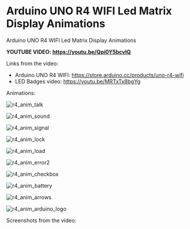 # Arduino UNO R4 WIFI Led Matrix Display Animations
Arduino UNO R4 WIFI Led Matrix Display Animations

**YOUTUBE VIDEO: https://youtu.be/Qpi0Y5bcvlQ** 



Links from the video:
- Arduino UNO R4 WIFI: https://store.arduino.cc/products/uno-r4-wifi
- LED Badges video: https://youtu.be/MRTxTx8bgYg


Animations:


![r4_anim_talk](https://github.com/upiir/arduino_uno_r4_led_display/assets/117754156/07df68ae-3ffc-4473-85bb-a3f1bbed97be)


![r4_anim_sound](https://github.com/upiir/arduino_uno_r4_led_display/assets/117754156/73cd1167-9e51-4d05-90dd-22094064c0d6)


![r4_anim_signal](https://github.com/upiir/arduino_uno_r4_led_display/assets/117754156/5fa10b42-9313-44e3-8702-02b35eb48386)


![r4_anim_lock](https://github.com/upiir/arduino_uno_r4_led_display/assets/117754156/989d8da0-6eba-43aa-9343-b8d7224fb10d)


![r4_anim_load](https://github.com/upiir/arduino_uno_r4_led_display/assets/117754156/3e97f273-c576-4f4d-bef1-4b9267496d6f)


![r4_anim_error2](https://github.com/upiir/arduino_uno_r4_led_display/assets/117754156/c72382dc-e9aa-4fc8-a45b-3378c2008269)


![r4_anim_checkbox](https://github.com/upiir/arduino_uno_r4_led_display/assets/117754156/78665f5a-3462-455d-966c-65e5e2a63c13)


![r4_anim_battery](https://github.com/upiir/arduino_uno_r4_led_display/assets/117754156/109c05eb-dc7b-4969-9084-8f5d3f2c87b3)


![r4_anim_arrows](https://github.com/upiir/arduino_uno_r4_led_display/assets/117754156/cd4efdc9-3da4-4e4c-950c-7ac217db7bdc)


![r4_anim_arduino_logo](https://github.com/upiir/arduino_uno_r4_led_display/assets/117754156/2600ef34-8fd7-42d9-a7e2-d03ce2d18df7)






Screenshots from the video:
